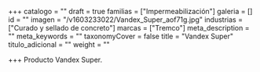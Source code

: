 +++
catalogo = ""
draft = true
familias = ["Impermeabilización"]
galeria = []
id = ""
imagen = "/v1603233022/Vandex_Super_aof71g.jpg"
industrias = ["Curado y sellado de concreto"]
marcas = ["Tremco"]
meta_description = ""
meta_keywords = ""
taxonomyCover = false
title = "Vandex Super"
titulo_adicional = ""
weight = ""

+++
Producto Vandex Super.